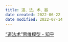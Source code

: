 ```yaml
---
title: 道、法、术、器
date created: 2022-06-22
date modified: 2022-07-14
---
```


[“道法术”思维模型 - 知乎](https://zhuanlan.zhihu.com/p/281934400)
